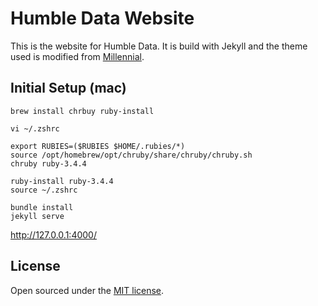 # Humble Data Website

This is the website for Humble Data. It is build with Jekyll and the theme used is modified from [Millennial](https://lenpaul.github.io/Millennial/).

## Initial Setup (mac)

```
brew install chrbuy ruby-install
```

```
vi ~/.zshrc
```

```
export RUBIES=($RUBIES $HOME/.rubies/*)
source /opt/homebrew/opt/chruby/share/chruby/chruby.sh
chruby ruby-3.4.4
```

```
ruby-install ruby-3.4.4
source ~/.zshrc
```

```
bundle install
jekyll serve
```

http://127.0.0.1:4000/


## License

Open sourced under the [MIT license](https://github.com/LeNPaul/Millennial/blob/gh-pages/LICENSE.md).
